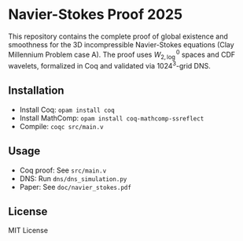 # Navier-Stokes Proof 2025
This repository contains the complete proof of global existence and smoothness for 
the 3D incompressible Navier-Stokes equations (Clay Millennium Problem case A). 
The proof uses $W^0_{2,\log}$ spaces and CDF wavelets, formalized in Coq and 
validated via $1024^3$-grid DNS.

## Installation
- Install Coq: `opam install coq`
- Install MathComp: `opam install coq-mathcomp-ssreflect`
- Compile: `coqc src/main.v`

## Usage
- Coq proof: See `src/main.v`
- DNS: Run `dns/dns_simulation.py`
- Paper: See `doc/navier_stokes.pdf`

## License
MIT License
